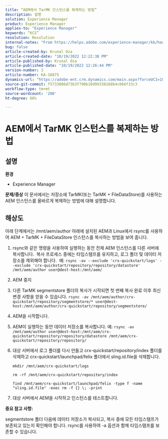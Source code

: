 ```yaml
---
title: “AEM에서 TarMK 인스턴스를 복제하는 방법”
description: 설명
solution: Experience Manager
product: Experience Manager
applies-to: "Experience Manager"
keywords: “KCS”
resolution: Resolution
internal-notes: "From https://helpx.adobe.com/experience-manager/kb/how-to-clone-an-AEM-TarMK-instance-AEM.html"
bug: false
article-created-by: Krunal Oza
article-created-date: "10/19/2022 12:22:38 PM"
article-published-by: Krunal Oza
article-published-date: "10/19/2022 12:26:44 PM"
version-number: 3
article-number: KA-16875
dynamics-url: "https://adobe-ent.crm.dynamics.com/main.aspx?forceUCI=1&pagetype=entityrecord&etn=knowledgearticle&id=708341b2-a84f-ed11-bba2-00224808679b"
source-git-commit: f5733806d73b3f790b10d99330168b4c066f33c3
workflow-type: tm+mt
source-wordcount: '200'
ht-degree: 66%

---
```


# AEM에서 TarMK 인스턴스를 복제하는 방법

## 설명

<b>환경</b>
- Experience Manager



<b>문제/증상</b>
이 문서에서는 저장소에 TarMK(또는 TarMK + FileDataStore)를 사용하는 AEM 인스턴스를 올바르게 복제하는 방법에 대해 설명합니다.


## 해상도


아래 단계에서는 /mnt/aem/author 아래에 설치된 AEM과 Linux에서 rsync를 사용하여 AEM + TarMK + FileDataStore 인스턴스를 복사하는 방법을 보여 줍니다.

1. rsync와 같은 명령을 사용하여 실행하는 동안 전체 AEM 인스턴스를 다른 서버에 복사합니다.  복사 프로세스 중에는 타임스탬프를 유지하고, 로그 폴더 및 데이터 저장소를 제외해야 합니다.  예: `rsync -av --exclude 'crx-quickstart/logs' --exclude 'crx-quickstart/repository/repository/datastore' /mnt/aem/author user@dest-host:/mnt/aem/`
2. AEM 중지
3. 다른 TarMK segmentstore 폴더의 복사가 시작되면 첫 번째 복사 완료 이후 최신 변경 사항을 얻을 수 있습니다. `rsync -av /mnt/aem/author/crx-quickstart/repository/segmentstore/* user@dest-host:/mnt/aem/author/crx-quickstart/repository/segmentstore/`
4. AEM을 시작합니다.
5. AEM이 실행하는 동안 데이터 저장소를 복사합니다. 예: `rsync -av /mnt/aem/author user@dest-host:/mnt/aem/crx-quickstart/repository/repository/datastore /mnt/aem/crx-quickstart/repository/repository/`
6. 대상 서버에서 로그 폴더를 다시 만들고 crx-quickstart/repository/index 폴더를 삭제하고 crx-quickstart/launchpad/felix 폴더에서 sling.id.file을 삭제합니다.

   `mkdir /mnt/aem/crx-quickstart/logs`

   `rm -rf /mnt/aem/crx-quickstart/repository/index`

   `find /mnt/aem/crx-quickstart/launchpad/felix -type f -name "sling.id.file" -exec rm -f {} \; -print`
7. 대상 서버에서 AEM을 시작하고 인스턴스를 테스트합니다.


<b>중요 참고 사항:</b>

segmentstore 폴더 다음에 데이터 저장소가 복사되고, 복사 중에 모든 타임스탬프가 보존되고 있는지 확인해야 합니다. rsync를 사용하여 -a 옵션과 함께 타임스탬프를 보존할 수 있습니다.
